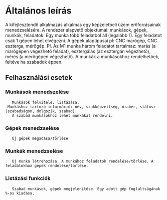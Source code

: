 # Általános leírás
   A kifejlesztendő alkalmazás alkalmas egy képzeletbeli üzem erőforrásainak menedzselésére.
   A rendszer alapvető objektumai: munkások, gépek, munkák, feladatok.
   Egy munka több feladatból áll (legalább 1). Egy feladatot csak 1 gépen lehet elvégezni.
   A gépek alaptipusai pl: CNC marógép, CNC eszterga, mérőgép.
   Pl. Az M1 munka három feladatot tartalmaz: marás (a marógépen végezhető feladat), esztergálás (az esztergán végezhető), mérés (a mérőgépen végezhető).
   A munkák a munkásokhoz rendelhetőek, feltéve ha szabadok éppen.

## Felhasználási esetek
###	Munkások menedszelése
	   Munkások felvitele, listázása.
     Munkáshoz tartozó információ: név, szakképzettség, órabér, státusz (szabadságon, dolgozik, szabad).
	   A szabad munkásokhoz lehet munkákat rendelni.

###	Gépek menedzselése
	   Új gépek megadása/törlése

###	Munkák menedzselése
	   Új munka létrehozása. A munkához feladatok rendelése/törlése. A feladatokhoz gépek rendelése/törlése.

###	Listázási funkciók
	   Szabad munkások, gépek megjelenítése. Egy adott gép foglaltságának %-os kiadása.
